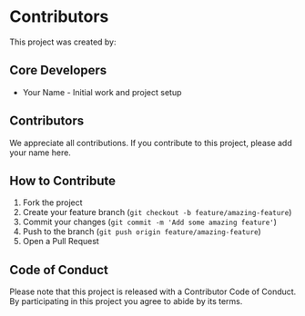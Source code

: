 # Contributors

This project was created by:

## Core Developers

- Your Name - Initial work and project setup

## Contributors

We appreciate all contributions. If you contribute to this project, please add your name here.

## How to Contribute

1. Fork the project
2. Create your feature branch (`git checkout -b feature/amazing-feature`)
3. Commit your changes (`git commit -m 'Add some amazing feature'`)
4. Push to the branch (`git push origin feature/amazing-feature`)
5. Open a Pull Request

## Code of Conduct

Please note that this project is released with a Contributor Code of Conduct. By participating in this project you agree to abide by its terms.

